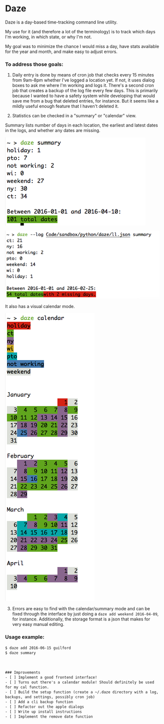 # Daze

Daze is a day-based time-tracking command line utility.

My use for it (and therefore a lot of the terminology) is to track which days I'm working, in which state, or why I'm not.

My goal was to minimize the chance I would miss a day, have stats available for the year and month, and make easy to adjust errors.


### To address those goals:

1. Daily entry is done by means of cron job that checks every 15 minutes from 9am-8pm whether I've logged a location yet.  If not, it uses dialog boxes to ask me where I'm working and logs it.  There's a second cron job that creates a backup of the log file every few days.  This is primarily because I wanted to have a safety system while developing that would save me from a bug that deleted entries, for instance. But it seems like a mildly useful enough feature that I haven't deleted it.

2. Statistics can be checked in a "summary" or "calendar" view.

Summary lists number of days in each location, the earliest and latest dates in the logs, and whether any dates are missing.

![Successful summary](examples/summary.png)

![Summary with missing days](examples/summary_missing.png)

It also has a visual calendar mode.

![Calendar](examples/calendar.png)

3. Errors are easy to find with the calendar/summary mode and can be fixed through the interface by just doing a `daze add weekend 2016-04-09`, for instance.  Additionally, the storage format is a json that makes for very easy manual editing.


### Usage example:

```shell
$ daze add 2016-06-15 guilford
$ daze summary



### Improvements
- [ ] Implement a good frontend interface!
- [ ] Turns out there's a calendar module! Should definitely be used for my cal function.
- [ ] Build the setup function (create a ~/.daze directory with a log, backups, and settings, possibly cron job)
- [ ] Add a cli backup function
- [ ] Refactor out the apple dialogs
- [ ] Write up install instructions
- [ ] Implement the remove date function
